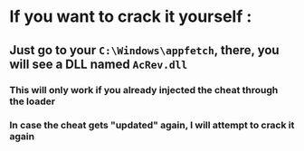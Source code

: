 # If you want to crack it yourself :
## Just go to your ``C:\Windows\appfetch``, there, you will see a DLL named ``AcRev.dll``
### This will only work if you already injected the cheat through the loader
### In case the cheat gets "updated" again, I will attempt to crack it again


